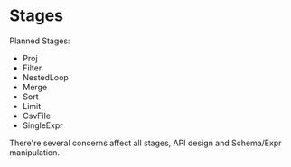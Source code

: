 # Stages

Planned Stages:
* Proj
* Filter
* NestedLoop
* Merge
* Sort
* Limit
* CsvFile
* SingleExpr

There're several concerns affect all stages, API design and Schema/Expr manipulation.